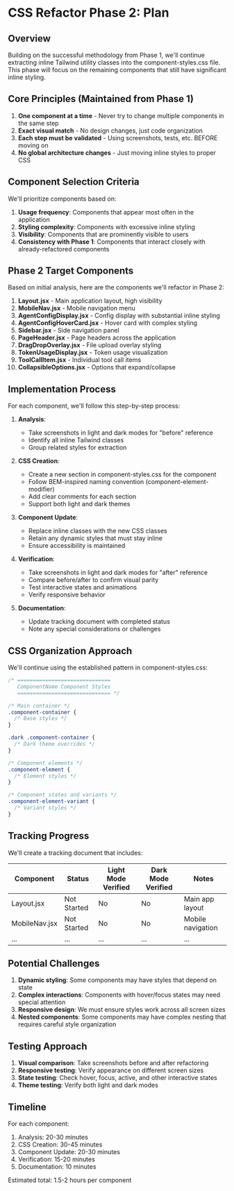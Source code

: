 # CSS Refactor Phase 2: Plan

## Overview

Building on the successful methodology from Phase 1, we'll continue extracting inline Tailwind utility classes into the component-styles.css file. This phase will focus on the remaining components that still have significant inline styling.

## Core Principles (Maintained from Phase 1)

1. **One component at a time** - Never try to change multiple components in the same step
2. **Exact visual match** - No design changes, just code organization
3. **Each step must be validated** - Using screenshots, tests, etc. BEFORE moving on
4. **No global architecture changes** - Just moving inline styles to proper CSS

## Component Selection Criteria

We'll prioritize components based on:

1. **Usage frequency**: Components that appear most often in the application
2. **Styling complexity**: Components with excessive inline styling
3. **Visibility**: Components that are prominently visible to users
4. **Consistency with Phase 1**: Components that interact closely with already-refactored components

## Phase 2 Target Components

Based on initial analysis, here are the components we'll refactor in Phase 2:

1. **Layout.jsx** - Main application layout, high visibility
2. **MobileNav.jsx** - Mobile navigation menu
3. **AgentConfigDisplay.jsx** - Config display with substantial inline styling
4. **AgentConfigHoverCard.jsx** - Hover card with complex styling
5. **Sidebar.jsx** - Side navigation panel
6. **PageHeader.jsx** - Page headers across the application
7. **DragDropOverlay.jsx** - File upload overlay styling
8. **TokenUsageDisplay.jsx** - Token usage visualization
9. **ToolCallItem.jsx** - Individual tool call items
10. **CollapsibleOptions.jsx** - Options that expand/collapse

## Implementation Process

For each component, we'll follow this step-by-step process:

1. **Analysis**:
   - Take screenshots in light and dark modes for "before" reference
   - Identify all inline Tailwind classes
   - Group related styles for extraction

2. **CSS Creation**:
   - Create a new section in component-styles.css for the component
   - Follow BEM-inspired naming convention (component-element-modifier)
   - Add clear comments for each section
   - Support both light and dark themes

3. **Component Update**:
   - Replace inline classes with the new CSS classes
   - Retain any dynamic styles that must stay inline
   - Ensure accessibility is maintained

4. **Verification**:
   - Take screenshots in light and dark modes for "after" reference
   - Compare before/after to confirm visual parity
   - Test interactive states and animations
   - Verify responsive behavior

5. **Documentation**:
   - Update tracking document with completed status
   - Note any special considerations or challenges

## CSS Organization Approach

We'll continue using the established pattern in component-styles.css:

```css
/* ==============================
   ComponentName Component Styles
   ============================== */

/* Main container */
.component-container {
  /* Base styles */
}

.dark .component-container {
  /* Dark theme overrides */
}

/* Component elements */
.component-element {
  /* Element styles */
}

/* Component states and variants */
.component-element-variant {
  /* Variant styles */
}
```

## Tracking Progress

We'll create a tracking document that includes:

| Component | Status | Light Mode Verified | Dark Mode Verified | Notes |
|-----------|--------|---------------------|-------------------|-------|
| Layout.jsx | Not Started | No | No | Main app layout |  
| MobileNav.jsx | Not Started | No | No | Mobile navigation |
| ... | ... | ... | ... | ... |

## Potential Challenges

1. **Dynamic styling**: Some components may have styles that depend on state
2. **Complex interactions**: Components with hover/focus states may need special attention
3. **Responsive design**: We must ensure styles work across all screen sizes
4. **Nested components**: Some components may have complex nesting that requires careful style organization

## Testing Approach

1. **Visual comparison**: Take screenshots before and after refactoring
2. **Responsive testing**: Verify appearance on different screen sizes
3. **State testing**: Check hover, focus, active, and other interactive states
4. **Theme testing**: Verify both light and dark modes

## Timeline

For each component:
1. Analysis: 20-30 minutes
2. CSS Creation: 30-45 minutes
3. Component Update: 20-30 minutes
4. Verification: 15-20 minutes
5. Documentation: 10 minutes

Estimated total: 1.5-2 hours per component
